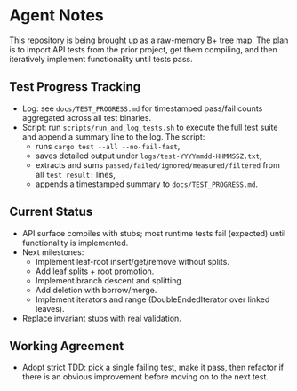 # Agent Notes

This repository is being brought up as a raw-memory B+ tree map. The plan is to import API tests from the prior project, get them compiling, and then iteratively implement functionality until tests pass.

## Test Progress Tracking

- Log: see `docs/TEST_PROGRESS.md` for timestamped pass/fail counts aggregated across all test binaries.
- Script: run `scripts/run_and_log_tests.sh` to execute the full test suite and append a summary line to the log. The script:
  - runs `cargo test --all --no-fail-fast`,
  - saves detailed output under `logs/test-YYYYmmdd-HHMMSSZ.txt`,
  - extracts and sums `passed/failed/ignored/measured/filtered` from all `test result:` lines,
  - appends a timestamped summary to `docs/TEST_PROGRESS.md`.

## Current Status

- API surface compiles with stubs; most runtime tests fail (expected) until functionality is implemented.
- Next milestones:
  - Implement leaf-root insert/get/remove without splits.
  - Add leaf splits + root promotion.
  - Implement branch descent and splitting.
  - Add deletion with borrow/merge.
  - Implement iterators and range (DoubleEndedIterator over linked leaves).
- Replace invariant stubs with real validation.

## Working Agreement

- Adopt strict TDD: pick a single failing test, make it pass, then refactor if there is an obvious improvement before moving on to the next test.

